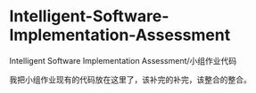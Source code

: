 # Intelligent-Software-Implementation-Assessment
Intelligent Software Implementation Assessment/小组作业代码  

我把小组作业现有的代码放在这里了，该补完的补完，该整合的整合。
